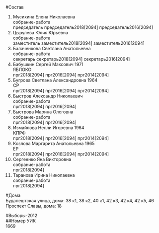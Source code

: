 #Состав  
1. Мусихина Елена Николаевна  
    собрание-работа  
    председатель председатель2018[2094] председатель2016[2094]  
2. Цырулева Юлия Юрьевна  
    собрание-работа  
    заместитель заместитель2018[2094] заместитель2016[2094]  
3. Балаченкова Светлана Анатольевна  
    собрание-работа  
    секретарь секретарь2018[2094] секретарь2016[2094]  
4. Бабушкин Сергей Максович 1971  
    ЯБЛОКО  
    прг2018[2094] прг2016[2094] прг2014[2094]  
5. Бугрова Светлана Александровна 1964  
    СР  
    прг2018[2094] прг2016[2094] прг2014[2094]  
6. Быстров Александр Николаевич  
    собрание-работа  
    прг2018[2094] прг2016[2094]  
7. Быстрова Марина Олеговна  
    собрание-работа  
    прг2018[2094] прг2016[2094]  
8. Измайлова Нелли Игоревна 1964  
    КПРФ  
    прг2018[2094] прг2016[2094] прг2014[2094]  
9. Козлова Маргарита Анатольевна 1965  
    ЕР  
    прг2018[2094] прг2016[2094] прг2014[2094]  
10. Сергеенко Яна Викторовна  
    собрание-работа  
    прг2018[2094]  
11. Таранова Ирина Николаевна  
    собрание-работа  
    прг2018[2094]  
  
#Дома  
Будапештская улица, дома: 38 к1, 38 к2, 40 к1, 42 к3, 42 к4, 42 к5, 46 Проспект Славы, дома: 18  
  
#Выборы-2012  
##Номер УИК  
1669  
